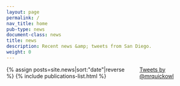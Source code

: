 ```yaml
---
layout: page
permalink: /
nav_title: home
pub-type: news
document-class: news
title: news
description: Recent news &amp; tweets from San Diego.
weight: 0
---
```


<div style="width: 62%; float: left; padding-right: 7%">
{% assign posts=site.news|sort:"date"|reverse %}
{% include publications-list.html %}
</div>

<div style="width:30%;float: left; position: relative; top:0px;">
<a class="twitter-timeline" data-dnt="true" href="https://twitter.com/mrquickowl" data-widget-id="663525213989003264">Tweets by @mrquickowl</a>
<script>!function(d,s,id){var js,fjs=d.getElementsByTagName(s)[0],p=/^http:/.test(d.location)?'http':'https';if(!d.getElementById(id)){js=d.createElement(s);js.id=id;js.src=p+"://platform.twitter.com/widgets.js";fjs.parentNode.insertBefore(js,fjs);}}(document,"script","twitter-wjs");
</script>
</div>